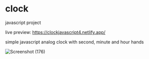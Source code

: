 # clock
javascript project

live preview: https://clockjavascript4.netlify.app/

simple javascript analog clock with second, minute and hour hands


![Screenshot (176)](https://user-images.githubusercontent.com/93290831/158994216-c0cd40b2-e35d-47b7-a710-f40c57bb0e96.png)
